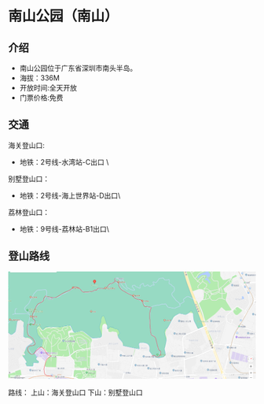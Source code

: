 # 南山公园（南山）

## 介绍

- 南山公园位于广东省深圳市南头半岛。
- 海拔：336M
- 开放时间:全天开放
- 门票价格:免费

## 交通

海关登山口:

- 地铁：2号线-水湾站-C出口 \

别墅登山口：

- 地铁：2号线-海上世界站-D出口\

荔林登山口：

- 地铁：9号线-荔林站-B1出口\

## 登山路线

![img.png](img.png)

路线：
上山：海关登山口
下山：别墅登山口
